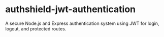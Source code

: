 # authshield-jwt-authentication
A secure Node.js and Express authentication system using JWT for login, logout, and protected routes.
